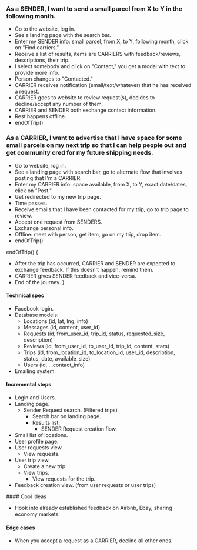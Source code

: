### As a SENDER, I want to send a small parcel from X to Y in the following month.

- Go to the website, log in.
- See a landing page with the search bar.
- Enter my SENDER info: small parcel, from X, to Y, following month, click on "Find carriers."
- Receive a list of results, items are CARRIERS with feedback/reviews, descriptions, their trip.
- I select somebody and click on "Contact," you get a modal with text to provide more info.
- Person changes to "Contacted."
- CARRIER receives notification (email/text/whatever) that he has received a request.
- CARRIER goes to website to review request(s), decides to decline/accept any number of them.
- CARRIER and SENDER both exchange contact information.
- Rest happens offline.
- endOfTrip()

### As a CARRIER, I want to advertise that I have space for some small parcels on my next trip so that I can help people out and get community cred for my future shipping needs.

- Go to website, log in.
- See a landing page with search bar, go to alternate flow that involves posting that I'm a CARRIER.
- Enter my CARRIER info: space available, from X, to Y, exact date/dates, click on "Post."
- Get redirected to my new trip page.
- Time passes.
- Receive emails that I have been contacted for my trip, go to trip page to review.
- Accept one request from SENDERS.
- Exchange personal info.
- Offline: meet with person, get item, go on my trip, drop item.
- endOfTrip()

endOfTrip() {
  - After the trip has occurred, CARRIER and SENDER are expected to exchange feedback. If this doesn't happen, remind them.
  - CARRIER gives SENDER feedback and vice-versa.
  - End of the journey.
}

#### Technical spec

- Facebook login.
- Database models:
  - Locations (id, lat, lng, info)
  - Messages (id, content, user_id)
  - Requests (id, from_user_id, trip_id, status, requested_size, description)
  - Reviews (id, from_user_id, to_user_id, trip_id, content, stars)
  - Trips (id, from_location_id, to_location_id, user_id, description, status, date, available_size)
  - Users (id, ...contact_info)
- Emailing system.

#### Incremental steps

- Login and Users.
- Landing page.
  - Sender Request search. (Filtered trips)
    - Search bar on landing page.
    - Results list.
      - SENDER Request creation flow.
- Small list of locations.
- User profile page.
- User requests view.
  - View requests.
- User trip view.
  - Create a new trip.
  - View trips.
    - View requests for the trip.
- Feedback creation view. (from user requests or user trips)

#### Cool ideas

- Hook into already established feedback on Airbnb, Ebay, sharing economy markets.

#### Edge cases

- When you accept a request as a CARRIER, decline all other ones.
